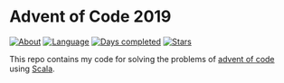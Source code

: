 # Advent of Code 2019
[![About](https://img.shields.io/badge/Advent%20of%20Code-2019-brightgreen)](https://adventofcode.com/2019/about)
[![Language](https://img.shields.io/badge/Language-Scala-darkred)](https://www.scala-lang.org/)
[![Days completed](https://img.shields.io/badge/Days%20completed-9-red)](https://github.com/daniel0611/AdventOfCode2019/tree/master/src/com/github/daniel0611/adventofcode2019)
[![Stars](https://img.shields.io/badge/Stars%20⭐-18-yellow)](https://adventofcode.com/2019/stats)

This repo contains my code for solving the problems of [advent of code](https://adventofcode.com/2019/about) using [Scala](https://scala-lang.org).  
